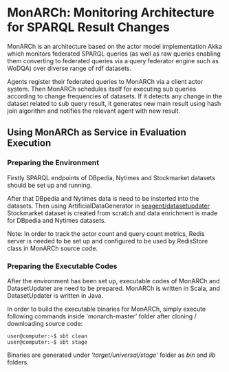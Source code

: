 # MonARCh: Monitoring Architecture for SPARQL Result Changes

MonARCh is an architecture based on the actor model implementation Akka which monitors federated SPARQL queries (as well as raw queries enabling them 
converting to federated queries via a query federator engine such as WoDQA) over diverse range of rdf datasets.

Agents register their federated queries to MonARCh via a client actor system. Then MonARCh schedules itself for executing sub queries according to change 
frequencies of datasets. If it detects any change in the dataset related to sub query result, it generates new main result using hash join algorithm
and notifies the relevant agent with new result.

## Using MonARCh as Service in Evaluation Execution

### Preparing the Environment

Firstly SPARQL endpoints of DBpedia, Nytimes and Stockmarket datasets should be set up and running.

After that DBpedia and Nytimes data is need to be insterted into the datasets. Then using ArtificialDataGenerator in [seagent/datasetupdater](https://github.com/seagent/datasetupdater) Stockmarket dataset is created from scratch and data enrichment is made for DBpedia and Nytimes datasets.

Note: In order to track the actor count and query count metrics, Redis server is needed to be set up and configured to be used by RedisStore class in MonARCh source code.

### Preparing the Executable Codes

After the environment has been set up, executable codes of MonARCh and DatasetUpdater are need to be prepared. MonARCh is written in Scala, and DatasetUpdater is written in Java.

In order to build the executable binaries for MonARCh, simply execute following commands inside 'monarch-master' folder after cloning / downloading source code:

```console
user@computer:~$ sbt clean
user@computer:~$ sbt stage
```
Binaries are generated under *'target/universal/stage'* folder as *bin* and *lib* folders.
